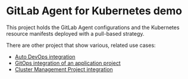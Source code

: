 # GitLab Agent for Kubernetes demo

This project holds the GitLab Agent configurations and the Kubernetes resource manifests deployed with a pull-based strategy.

There are other project that show various, related use cases:

- [Auto DevOps integration](https://gitlab.com/gitlab-examples/ops/gitops-demo/hello-world-service)
- [GitOps integration of an application project](https://gitlab.com/gitlab-examples/ops/gitops-demo/hello-world-service-gitops)
- [Cluster Management Project integration](https://gitlab.com/gitlab-examples/ops/gitops-demo/cluster-management)

